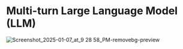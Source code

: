 # Multi-turn Large Language Model (LLM)

![Screenshot_2025-01-07_at_9 28 58_PM-removebg-preview](https://github.com/user-attachments/assets/b8ad42d4-eb3c-4176-a58e-ef9941ac6b30)

